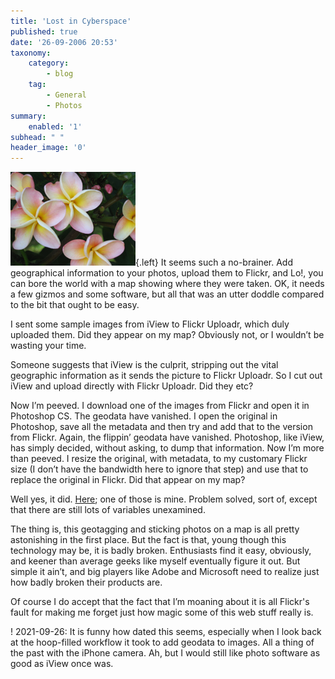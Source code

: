 ```yaml
---
title: 'Lost in Cyberspace'
published: true
date: '26-09-2006 20:53'
taxonomy:
    category:
        - blog
    tag:
        - General
        - Photos
summary:
    enabled: '1'
subhead: " "
header_image: '0'
---
```


![Frangipani flowers, pale pink with a light yellow centre](253510650_6a0e34586a_o.jpg){.left} It seems such a no-brainer. Add geographical information to your photos, upload them to Flickr, and Lo!, you can bore the world with a map showing where they were taken. OK, it needs a few gizmos and some software, but all that was an utter doddle compared to the bit that ought to be easy.

I sent some sample images from iView to Flickr Uploadr, which duly uploaded them. Did they appear on my map? Obviously not, or I wouldn’t be wasting your time.

Someone suggests that iView is the culprit, stripping out the vital geographic information as it sends the picture to Flickr Uploadr. So I cut out iView and upload directly with Flickr Uploadr. Did they etc?

Now I’m peeved. I download one of the images from Flickr and open it in Photoshop CS. The geodata have vanished. I open the original in Photoshop, save all the metadata and then try and add that to the version from Flickr. Again, the flippin’ geodata have vanished. Photoshop, like iView, has simply decided, without asking, to dump that information. Now I’m more than peeved. I resize the original, with metadata, to my customary Flickr size (I don’t have the bandwidth here to ignore that step) and use that to replace the original in Flickr. Did that appear on my map?

Well yes, it did. [Here](https://www.flickr.com/map/?&fLat=0.059518&fLon=32.466316&zl=5&woe_id=1451382&map_type=hyb); one of those is mine. Problem solved, sort of, except that there are still lots of variables unexamined.

The thing is, this geotagging and sticking photos on a map is all pretty astonishing in the first place. But the fact is that, young though this technology may be, it is badly broken. Enthusiasts find it easy, obviously, and keener than average geeks like myself eventually figure it out. But simple it ain’t, and big players like Adobe and Microsoft need to realize just how badly broken their products are.

Of course I do accept that the fact that I’m moaning about it is all Flickr's fault for making me forget just how magic some of this web stuff really is.

! 2021-09-26: It is funny how dated this seems, especially when I look back at the hoop-filled workflow it took to add geodata to images. All a thing of the past with the iPhone camera. Ah, but I would still like photo software as good as iView once was.

